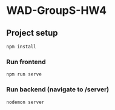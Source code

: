 # WAD-GroupS-HW4

## Project setup

```
npm install
```

### Run frontend

```
npm run serve
```

### Run backend (navigate to /server)

```
nodemon server
```
